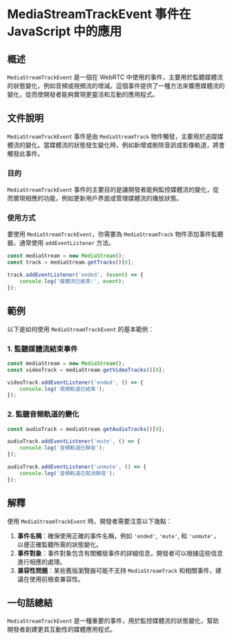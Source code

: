 <!--
Meta Description: # MediaStreamTrackEvent 事件在 JavaScript 中的應用 ## 概述 `MediaStreamTrackEvent` 是一個在 WebRTC 中使用的事件，主要用於監聽媒體流的狀態變化，例如音頻或視頻流的增減。這個事件提供了一種方法來響應媒體流的變化，從而使開發者能夠實...
Meta Keywords: mediastreamtrackevent, mediastream, addeventlistener, const, javascript
-->

# MediaStreamTrackEvent 事件在 JavaScript 中的應用

## 概述
`MediaStreamTrackEvent` 是一個在 WebRTC 中使用的事件，主要用於監聽媒體流的狀態變化，例如音頻或視頻流的增減。這個事件提供了一種方法來響應媒體流的變化，從而使開發者能夠實現更靈活和互動的應用程式。

## 文件說明
`MediaStreamTrackEvent` 事件是由 `MediaStreamTrack` 物件觸發，主要用於追蹤媒體流的變化。當媒體流的狀態發生變化時，例如新增或刪除音訊或影像軌道，將會觸發此事件。

### 目的
`MediaStreamTrackEvent` 事件的主要目的是讓開發者能夠監控媒體流的變化，從而實現相應的功能，例如更新用戶界面或管理媒體流的播放狀態。

### 使用方式
要使用 `MediaStreamTrackEvent`，你需要為 `MediaStreamTrack` 物件添加事件監聽器，通常使用 `addEventListener` 方法。

```javascript
const mediaStream = new MediaStream();
const track = mediaStream.getTracks()[0];

track.addEventListener('ended', (event) => {
    console.log('媒體流已結束:', event);
});
```

## 範例
以下是如何使用 `MediaStreamTrackEvent` 的基本範例：

### 1. 監聽媒體流結束事件

```javascript
const mediaStream = new MediaStream();
const videoTrack = mediaStream.getVideoTracks()[0];

videoTrack.addEventListener('ended', () => {
    console.log('視頻軌道已結束');
});
```

### 2. 監聽音頻軌道的變化

```javascript
const audioTrack = mediaStream.getAudioTracks()[0];

audioTrack.addEventListener('mute', () => {
    console.log('音頻軌道已靜音');
});

audioTrack.addEventListener('unmute', () => {
    console.log('音頻軌道已取消靜音');
});
```

## 解釋
使用 `MediaStreamTrackEvent` 時，開發者需要注意以下幾點：

1. **事件名稱**：確保使用正確的事件名稱，例如 `'ended'`, `'mute'`, 和 `'unmute'`，以便正確監聽所需的狀態變化。
2. **事件對象**：事件對象包含有關觸發事件的詳細信息，開發者可以根據這些信息進行相應的處理。
3. **兼容性問題**：某些舊版瀏覽器可能不支持 `MediaStreamTrack` 和相關事件，建議在使用前檢查兼容性。

## 一句話總結
`MediaStreamTrackEvent` 是一種重要的事件，用於監控媒體流的狀態變化，幫助開發者創建更具互動性的媒體應用程式。